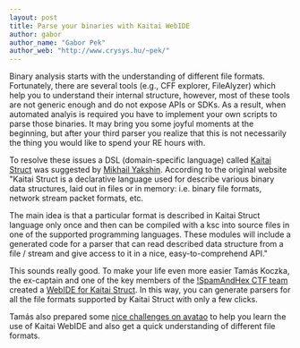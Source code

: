 ```yaml
---
layout: post
title: Parse your binaries with Kaitai WebIDE
author: gabor
author_name: "Gabor Pek"
author_web: "http://www.crysys.hu/~pek/"
---
```


Binary analysis starts with the understanding of different file formats. Fortunately, there are several tools (e.g., CFF explorer, FileAlyzer) which help you to understand their internal structure, however, most of these tools are not generic enough and do not expose APIs or SDKs. As a result, when automated analyis is required you have to implement your own scripts to parse those binaries. It may bring you some joyful moments at the beginning, but after your third parser you realize that this is not necessarily the thing you would like to spend your RE hours with.

<!--excerpt-->

To resolve these issues a DSL (domain-specific language) called [Kaitai Struct](http://kaitai.io/) was suggested by [Mikhail Yakshin](https://github.com/GreyCat). According to the original website "Kaitai Struct is a declarative language used for describe various binary data structures, laid out in files or in memory: i.e. binary file formats, network stream packet formats, etc.

The main idea is that a particular format is described in Kaitai Struct language only once and then can be compiled with a ksc into source files in one of the supported programming languages. These modules will include a generated code for a parser that can read described data structure from a file / stream and give access to it in a nice, easy-to-comprehend API."


This sounds really good. To make your life even more easier Tamás Koczka, the ex-captain and one of the key members of the [!SpamAndHex CTF team](https://ctftime.org/team/5347) created a [WebIDE for Kaitai Struct](https://github.com/koczkatamas/kaitai_struct_webide). In this way, you can generate parsers for all the file formats supported by Kaitai Struct with only a few clicks. 

Tamás also prepared some [nice challenges on avatao](https://platform.avatao.com/paths/6c78ce93-657a-4cb2-b4c0-25ed3d103beb) to help you learn the use of Kaitai WebIDE and also get a quick understanding of different file formats. 